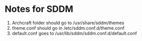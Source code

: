 # Notes for SDDM

1. Archcraft folder should go to /usr/share/sddm/themes
2. theme.conf should go in /etc/sddm.conf.d/theme.conf
3. default.conf goes to /usr/lib/sddm/sddm.conf.d/default.conf
